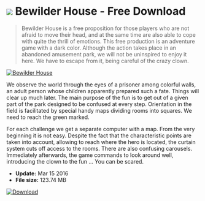 # ![](https://cdn.softexe.net/static/icon/win.gif) Bewilder House  - Free Download

> Bewilder House is a free proposition for those players who are not afraid to move their head, and at the same time are also able to cope with quite the thrill of emotions. This free production is an adventure game with a dark color. Although the action takes place in an abandoned amusement park, we will not be uninspired to enjoy it here. We have to escape from it, being careful of the crazy clown.

[![Bewilder House](https://gallery.dpcdn.pl/imgc/Tools/66459/g_-_420x350_1.5_-_x20160315144824_0.jpg)](https://softexe.net/win/games-entertainment/adventure/bewilder-house:ppfdp.html)

We observe the world through the eyes of a prisoner among colorful walls, an adult person whose children apparently prepared such a fate. Things will clear up much later. The main purpose of the fun is to get out of a given part of the park designed to be confused at every step. Orientation in the field is facilitated by special handy maps dividing rooms into squares. We need to reach the green marked.
 
 
 For each challenge we get a separate computer with a map. From the very beginning it is not easy. Despite the fact that the characteristic points are taken into account, allowing to reach where the hero is located, the curtain system cuts off access to the rooms. There are also confusing carousels. Immediately afterwards, the game commands to look around well, introducing the clown to the fun ... You can be scared.


- **Update:** Mar 15 2016
- **File size:** 123.74 MB

[![Download](https://cdn.softexe.net/static/img/download.png)](https://softexe.net/win/games-entertainment/adventure/bewilder-house:ppfdp.html)

